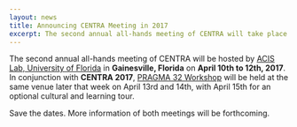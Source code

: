 ```yaml
---
layout: news
title: Announcing CENTRA Meeting in 2017 
excerpt: The second annual all-hands meeting of CENTRA will take place in Gainesville, Florida on April 10th to 12th, 2017.
---
```

The second annual all-hands meeting of CENTRA will be hosted by [ACIS Lab, University of Florida](https://www.acis.ufl.edu/) in <strong>Gainesville, Florida</strong> on <strong>April 10th to 12th, 2017</strong>. In conjunction with <strong>CENTRA 2017</strong>, [PRAGMA 32 Workshop](http://www.pragma-grid.net/workshops.php) will be held at the same venue later that week on April 13rd and 14th, with April 15th for an optional cultural and learning tour.

Save the dates. More information of both meetings will be forthcoming.